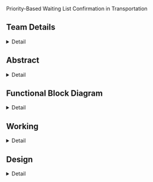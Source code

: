 Priority-Based Waiting List Confirmation in Transportation

<!-- First Section -->
## Team Details
<details>
  <summary>Detail</summary>
	
  >Semester: 3rd Sem B. Tech. CSE
	
  >Section: S2

  >Team ID: S2-T12

  >Member-1: Parihasa K Reddy, 231CS239, <a href=""> parihasakreddy.231cs239@nitk.edu.in</a>
 
  >Member-2: R Sairam, 231CS245, <a href=""> sairam.231cs245@nitk.edu.in </a>
  
  >Member-3: Rishi Ramesh, 231CS248,<a href=""> rishiramesh.231cs248@nitk.edu.in </a>
</details>
<!-- Second Section -->

## Abstract
<details>
  <summary>Detail</summary>

  ### Motivation
In many real-time systems, such as seat allocation in transportation or event management, it is crucial to ensure that resource allocation is done promptly and fairly, prioritizing individuals based on predefined criteria. A priority-based allocation system ensures that individuals with higher importance—such as urgent needs, loyalty status, or special permissions—are given preference when resources, like seats, are limited.

A hardware-based solution for priority-based seat allocation ensures faster decision-making and enhances reliability in dynamic and time-sensitive environments. This system can be vital when delays or inefficient resource management could lead to dissatisfaction, safety risks, or lost opportunities.

---
  
  ### Problem Statement
Managing waiting lists based on priority is essential in critical resource allocation environments like healthcare and transportation. Conventional first-come, first-served methods neglect urgency, leading to inefficiencies. This project proposes a digital system for automated seat assignment that prioritizes requests, ensuring timely service and optimal resource utilization.

---

  ### Features
- **Real-Time Priority Assignment**: Assign real-time seats based on priority levels.
- **Hardware-Based Implementation**: Utilizes digital circuits for efficient processing.
- **Dynamic Request Handling**: Adapts to changing request priorities effectively.
- **Scalability and Adaptability**: Designed to accommodate varying system demands.
</details>

## Functional Block Diagram
<details>
  <summary>Detail</summary>
  
  ![Functional Block Diagram](https://github.com/sai-147/S2_T12/blob/main/Snapshots/DDS%20Block%20Diagram.png?raw=true)

</details>



<!-- Third Section -->
## Working
<details>
  <summary>Detail</summary>

**Description:** <br>

The system has 7 decimal inputs and several control switches (candidate, clear, clock, load, store, enable). We select 1-7 candidates via switches (D1-D7), store the selected candidate using the store button, and load the number of candidates into a down counter with the load and clock switches. Tokens are calculated based on the counter value.

After disabling the candidate switch, score inputs for each candidate (using switches D1-D4) are stored in registers based on their tokens. The scores are then sent to a comparator, where the top 3 candidates are selected using the Bitonic sorting algorithm. In the case of ties, priority is given to the lower token value, and their token values are displayed.

---

The following components were used in the design:

- **Switches (D1 to D7)**: These switches take input from candidates. The score switches (D1 to D4) are particularly used for score calculation.
- **Registers**: Registers store the candidates' scores and token values.
- **Down Counter**: This component counts down from the number of candidates (ranging from 1 to 7) to 0, determining the token values.
- **Comparator**: The Bitonic sorting algorithm compares the candidates' scores to rank them.
- **Clock, Load, Store, Clear, Enable Switches**: These control the input/output processes, clock signals, and data storage.
- **Bitonic Sorter**: A hardware-based comparator for sorting scores and determining the top 3 candidates based on their scores.
- **MUX (Multiplexer)**: This digital switch selects one of several input signals and forwards it to the output for comparison.
- **Subtractor**: It calculates the difference between two binary numbers, assisting in score comparison.
- **Bit Extender**: Extends the bit-width of input data to match the desired format for processing.

---

![Score Calculation Truth Table](https://github.com/sai-147/S2_T12/blob/main/Snapshots/Score%20Calculation_Truth%20Table.png?raw=true) <br>
_Figure 1: Truth Table for Score Calculation_

The simplified boolean expressions for the score calculation switches when the score switch is `1` are as follows:
- **B3** = D3 D4 + D1 D2 D4
- **B2** = D3 D'4 + D'1 D'3 D4 + D'2 D'3 D4 + D1 D2 D'4
- **B1** = D'1 D2 + D2 D3 + D1 D'2 D'3
- **B0** = D'1 D'3 + D1 D3

---

![Down Counter Truth Table](https://github.com/sai-147/S2_T12/blob/main/Snapshots/Down%20Counter_Truth%20Table.png?raw=true) <br>
_Figure 2: 3-Bit Down Counter (7 to 0)_

</details>

## Design
<details>
  <summary>Detail</summary>

  ### Input module
The system has 7 decimal inputs and several control switches (candidate, clear, clock, load, store, enable). We select 1-7 candidates via switches (D1-D7), store the selected candidate using the store button, and load the number of candidates into a up counter with the load and clock switches.

---
  
  ### Counter and token module
This module is built to store the number of candidates and pass the values to token generator, which generate token for each candidate after each clock pulse, which is used while comaparing the scores and assigning seats. This counter works as up counter with number of candidates as maximum count value. 

---

  ### Score module
This module is built to calculate the score for candidates, after loading the number of candidates into counter, score module gets auto activated, switches D1 to D4 are used to calculate score, when we turn on switches the total score gets calculated in this score module and each candidate score is attached with his token number and passed to store in the register.  

---

  ### Comparator module
This module is built to compare the scores of candidates and sort them in an order to select top score holders of the candidates, design of this module is inspired by bitonic sort algorithm, and we added few more features to the original circuit to address a special and most important case where scores are equal. When scores are equal, token part of the stored values gets compared and least token number(candidate who entered his score first) is assigned as high priority than the other candidate. 

---
<details>

<!-- Fourth Section -->
## Logisim Circuit Diagram
<details>
  <summary>Detail</summary>

  ### Main Circuit
  ![Main Circuit](https://github.com/sai-147/S2_T12/blob/main/Snapshots/main%20circuit.png?raw=true) <br>
  
  ### Counter Circuit
  ![Token Counter Circuit](https://github.com/sai-147/S2_T12/blob/main/Snapshots/Counter.png?raw=true)


  ### Score Calculator Circuit
  ![Score Calculator](https://github.com/sai-147/S2_T12/blob/main/Snapshots/score%20calculator.png?raw=true)

  ### Register Circuit
  > Storing score and token for each candidate in the Registers <br>

  ![Register](https://github.com/sai-147/S2_T12/blob/main/Snapshots/Register8.png?raw=true)

  ### Bitonic Comparator (1) Circuit
  ![BN1](https://github.com/sai-147/S2_T12/blob/main/Snapshots/BN%201.png?raw=true)

  ### Bitonic Comparator (2) Circuit
  ![BN2](https://github.com/sai-147/S2_T12/blob/main/Snapshots/BN%202.png?raw=true)

  ### Sorting Circuit
  ![Comparator](https://github.com/sai-147/S2_T12/blob/main/Snapshots/comparator.png?raw=true)
  
  </details>

<!-- Fifth Section -->
## Verilog Code
<details>
  <summary>Detail</summary>

  ### Gate-level modeling

  <details>
  <summary>Detail</summary>

```Verilog
`ifndef SCORE_V
`define SCORE_V
module score_calculator(
    input wire d1,     // Input for score 1
    input wire d2,     // Input for score 2
    input wire d3,     // Input for score 3
    input wire d4,     // Input for score 4
    //input wire score_btn, // Button to score the inputs
    output reg [3:0] score // 4-bit output for the final score
);
wire d1_d2, d1_d3, d1_d4, d2_d3, d2_d4, d3_d4;
wire d1_not, d2_not, d3_not, d4_not;

// NOT gates for input inversions
not (d1_not, d1);
not (d2_not, d2);
not (d3_not, d3);
not (d4_not, d4);

// AND gates for scoring
and (d1_d2, d1, d2);
and (d1_d3, d1, d3);
and (d1_d4, d1, d4);
and (d2_d3, d2, d3);
and (d2_d4, d2, d4);
and (d3_d4, d3, d4);

// OR gates for scoring
or (score[0], d1, d1_d2, d1_d3, d1_d4);
or (score[1], d2, d1_d2, d2_d3, d2_d4);
or (score[2], d3, d1_d3, d2_d3, d3_d4);
or (score[3], d4, d1_d4, d2_d4, d3_d4);

endmodule
`endif

`ifndef TOKEN_V
`define TOKEN_V

module token (
    input  [3:0] value, 
    output reg [3:0] token1,
    output reg [3:0] token2,
    output reg [3:0] token3,
    output reg [3:0] token4,
    output reg [3:0] token5,
    output reg [3:0] token6,
    output reg [3:0] token7
);

    // Gate-level implementation

    // 4-bit counter using JK flip-flops
    wire clk, reset;
    assign clk = 1'b1; // Clock signal (always high)
    assign reset = 1'b0; // Reset signal (always low)
    wire [3:0] count;
    
    jk_ff_gate jk_ff0 (clk, reset, 1'b1, 1'b1, count[0]);
    jk_ff_gate jk_ff1 (clk, reset, count[0], 1'b1, count[1]);
    jk_ff_gate jk_ff2 (clk, reset, count[1], count[0], count[2]);
    jk_ff_gate jk_ff3 (clk, reset, count[2], count[1], count[3]);

    // 7-to-1 multiplexer using basic gates
    wire token_out0, token_out1, token_out2, token_out3;
    wire token_out4, token_out5, token_out6;

    and (token_out0, count[2], count[1], count[0]); // count = 000
    and (token_out1, count[2], count[1], not(count[0])); // count = 001
    and (token_out2, count[2], not(count[1]), count[0]); // count = 010
    and (token_out3, count[2], not(count[1]), not(count[0])); // count = 011
    and (token_out4, not(count[2]), count[1], count[0]); // count = 100
    and (token_out5, not(count[2]), count[1], not(count[0])); // count = 101
    and (token_out6, not(count[2]), not(count[1]), count[0]); // count = 110

    wire token_out_combined;
    or (token_out_combined, token_out0, token_out1, token_out2, token_out3, token_out4, token_out5, token_out6);

    // Assign token outputs based on the selected token
    always @(*) begin
        token1 = 4'b0000;
        token2 = 4'b0000;
        token3 = 4'b0000;
        token4 = 4'b0000;
        token5 = 4'b0000;
        token6 = 4'b0000;
        token7 = 4'b0000;

        case (count)
            4'b0000: token1 = token_out_combined ? value : 4'b0000; // Assign value if token condition met
            4'b0001: token2 = token_out_combined ? value : 4'b0000;
            4'b0010: token3 = token_out_combined ? value : 4'b0000;
            4'b0011: token4 = token_out_combined ? value : 4'b0000;
            4'b0100: token5 = token_out_combined ? value : 4'b0000;
            4'b0101: token6 = token_out_combined ? value : 4'b0000;
            4'b0110: token7 = token_out_combined ? value : 4'b0000;
        endcase
    end

endmodule

// JK flip-flop using logic gates
module jk_ff_gate (
    input  clk,
    input  reset,
    input  j,
    input  k,
    output reg q
);

    wire s, r;

    // Logic for setting and resetting
    and (s, j, not(q));
    and (r, k, q);

    always @(posedge clk or posedge reset) begin
        if (reset) begin
            q <= 1'b0;
        end else begin
            or (q, s, r);
        end
    end

endmodule

`endif

module comparator_4bit (
    input [3:0] a,
    input [3:0] b,
    output gt,   // a > b
    output eq    // a == b
);
    wire xnor3, xnor2, xnor1, xnor0;
    wire a_gt_b3, a_gt_b2, a_gt_b1, a_gt_b0;

    // Equality check for each bit using XNOR
    xnor (xnor3, a[3], b[3]);
    xnor (xnor2, a[2], b[2]);
    xnor (xnor1, a[1], b[1]);
    xnor (xnor0, a[0], b[0]);

    // a == b (all bits must be equal)
    and (eq, xnor3, xnor2, xnor1, xnor0);

    // Greater than logic using AND and OR gates
    and (a_gt_b3, a[3], ~b[3]);
    and (a_gt_b2, xnor3, a[2], ~b[2]);
    and (a_gt_b1, xnor3, xnor2, a[1], ~b[1]);
    and (a_gt_b0, xnor3, xnor2, xnor1, a[0], ~b[0]);

    or (gt, a_gt_b3, a_gt_b2, a_gt_b1, a_gt_b0);

endmodule
module mux_8bit (
    input [7:0] a,
    input [7:0] b,
    input sel,       // 1 = swap, 0 = no swap
    output [7:0] out_a,
    output [7:0] out_b
);
    wire not_sel;
    wire [7:0] and_a, and_b;

    // Invert the select signal
    not (not_sel, sel);

    // Conditional swapping using AND and OR gates
    // If sel = 1, swap; if sel = 0, keep original
    and (and_a[0], a[0], not_sel);
    and (and_b[0], b[0], sel);
    or (out_a[0], and_a[0], and_b[0]);

    and (and_a[1], a[1], not_sel);
    and (and_b[1], b[1], sel);
    or (out_a[1], and_a[1], and_b[1]);

    and (and_a[2], a[2], not_sel);
    and (and_b[2], b[2], sel);
    or (out_a[2], and_a[2], and_b[2]);

    and (and_a[3], a[3], not_sel);
    and (and_b[3], b[3], sel);
    or (out_a[3], and_a[3], and_b[3]);

    and (and_a[4], a[4], not_sel);
    and (and_b[4], b[4], sel);
    or (out_a[4], and_a[4], and_b[4]);

    and (and_a[5], a[5], not_sel);
    and (and_b[5], b[5], sel);
    or (out_a[5], and_a[5], and_b[5]);

    and (and_a[6], a[6], not_sel);
    and (and_b[6], b[6], sel);
    or (out_a[6], and_a[6], and_b[6]);

    and (and_a[7], a[7], not_sel);
    and (and_b[7], b[7], sel);
    or (out_a[7], and_a[7], and_b[7]);

    // For b output (opposite of a)
    and (and_a[0], a[0], sel);
    and (and_b[0], b[0], not_sel);
    or (out_b[0], and_a[0], and_b[0]);

    and (and_a[1], a[1], sel);
    and (and_b[1], b[1], not_sel);
    or (out_b[1], and_a[1], and_b[1]);

    and (and_a[2], a[2], sel);
    and (and_b[2], b[2], not_sel);
    or (out_b[2], and_a[2], and_b[2]);

    and (and_a[3], a[3], sel);
    and (and_b[3], b[3], not_sel);
    or (out_b[3], and_a[3], and_b[3]);

    and (and_a[4], a[4], sel);
    and (and_b[4], b[4], not_sel);
    or (out_b[4], and_a[4], and_b[4]);

    and (and_a[5], a[5], sel);
    and (and_b[5], not_sel, b[5]);
    or (out_b[5], and_a[5], and_b[5]);

    and (and_a[6], a[6], sel);
    and (and_b[6], b[6], not_sel);
    or (out_b[6], and_a[6], and_b[6]);

    and (and_a[7], a[7], sel);
    and (and_b[7], b[7], not_sel);
    or (out_b[7], and_a[7], and_b[7]);

endmodule
module comparator_8bit (
    input [7:0] a,
    input [7:0] b,
    output swap
);

    wire gt_last4, eq_last4, gt_first4;

    // Compare last 4 bits (bitwise comparator logic)
    comparator_4bit cmp_last4 (
        .a(a[3:0]),
        .b(b[3:0]),
        .gt(gt_last4),
        .eq(eq_last4)
    );

    // Compare first 4 bits
    comparator_4bit cmp_first4 (
        .a(a[7:4]),
        .b(b[7:4]),
        .gt(gt_first4),
        .eq()   // No need for equality of first 4 bits
    );

    // Swap condition: a > b on last 4 bits or equal and first 4 bits swap
    or (swap, gt_last4, eq_last4, gt_first4);

endmodule

module sort_last_4_bits (
    input [7:0] num0, num1, num2, num3, num4, num5, num6, num7,
    output [7:0] sorted0, sorted1, sorted2, sorted3, sorted4, sorted5, sorted6, sorted7
);
    wire [7:0] sort0, sort1, sort2, sort3, sort4, sort5, sort6, sort7;
    wire swap0, swap1, swap2, swap3, swap4, swap5, swap6;

    // First round of comparisons and swaps
    comparator_8bit cmp0 (num0, num1, swap0);
    mux_8bit mux0 (num0, num1, swap0, sort0, sort1);
    
    comparator_8bit cmp1 (num2, num3, swap1);
    mux_8bit mux1 (num2, num3, swap1, sort2, sort3);

    comparator_8bit cmp2 (num4, num5, swap2);
    mux_8bit mux2 (num4, num5, swap2, sort4, sort5);

    comparator_8bit cmp3 (num6, num7, swap3);
    mux_8bit mux3 (num6, num7, swap3, sort6, sort7);

    // Second pass (Bubble sort second iteration) – repeat for full sorting
    comparator_8bit cmp4 (sort0, sort1, swap4);
    mux_8bit mux4 (sort0, sort1, swap4, sorted0, sorted1);

    comparator_8bit cmp5 (sort2, sort3, swap5);
    mux_8bit mux5 (sort2, sort3, swap5, sorted2, sorted3);

    comparator_8bit cmp6 (sort4, sort5, swap6);
    mux_8bit mux6 (sort4, sort5, swap6, sorted4, sorted5);

    // Final sorted values
    assign sorted6 = sort6;
    assign sorted7 = sort7;

endmodule
```
</details>

  ### Behavioural modeling
  <details>
  <summary>Detail</summary>
	  
  #### Main module
  ```Verilog
//Team: S2-T12
//Team members:
//Parihasa K Reddy 231CS239
//R Sairam 231CS245
//Rishi Ramesh 231CS248 
module main (
    input [3:0] n,
    input [3:0] c1, c2, c3, c4, c5, c6, c7,
    output [3:0] r1, r2, r3
);

    wire [3:0] s1, s2, s3, s4, s5, s6, s7;
    wire [3:0] t1, t2, t3, t4, t5, t6, t7;
    
    // Score Calculators
    score_calculator S1 (.d1(c1[3]), .d2(c1[2]), .d3(c1[1]), .d4(c1[0]), .score(s1));
    score_calculator S2 (.d1(c2[3]), .d2(c2[2]), .d3(c2[1]), .d4(c2[0]), .score(s2));
    score_calculator S3 (.d1(c3[3]), .d2(c3[2]), .d3(c3[1]), .d4(c3[0]), .score(s3));
    score_calculator S4 (.d1(c4[3]), .d2(c4[2]), .d3(c4[1]), .d4(c4[0]), .score(s4));
    score_calculator S5 (.d1(c5[3]), .d2(c5[2]), .d3(c5[1]), .d4(c5[0]), .score(s5));
    score_calculator S6 (.d1(c6[3]), .d2(c6[2]), .d3(c6[1]), .d4(c6[0]), .score(s6));
    score_calculator S7 (.d1(c7[3]), .d2(c7[2]), .d3(c7[1]), .d4(c7[0]), .score(s7));

    // Token Generation
    token TOKEN (
        .value(n),
        .token1(t1), .token2(t2), .token3(t3),
        .token4(t4), .token5(t5), .token6(t6), .token7(t7)
    );

    // Declare temp and sorted arrays
    wire [7:0] temp [0:7];  // 8 entries of 8 bits each
    wire [7:0] sorted [0:7]; // 8 entries of 8 bits each

    // Assign values to the temp array
    assign temp[0] = {4'b0000, 4'b0000};  
    assign temp[1] = {t1, s1};
    assign temp[2] = {t2, s2};
    assign temp[3] = {t3, s3};
    assign temp[4] = {t4, s4};
    assign temp[5] = {t5, s5};
    assign temp[6] = {t6, s6};
    assign temp[7] = {t7, s7};

    // Sort Module
    sort_last_4_bits uut (
        .num0(temp[0]), .num1(temp[1]), .num2(temp[2]), .num3(temp[3]),
        .num4(temp[4]), .num5(temp[5]), .num6(temp[6]), .num7(temp[7]),
        .sorted0(sorted[0]), .sorted1(sorted[1]), .sorted2(sorted[2]), .sorted3(sorted[3]),
        .sorted4(sorted[4]), .sorted5(sorted[5]), .sorted6(sorted[6]), .sorted7(sorted[7])
    );

    // Assigning outputs from sorted array
    assign r1 = sorted[7][7:4]; 
    assign r2 = sorted[6][7:4]; 
    assign r3 = sorted[5][7:4];

endmodule

```
#### Score module
```Verilog
`ifndef SCORE_V
`define SCORE_V
module score_calculator(
    input wire d1,     // Input for score 1
    input wire d2,     // Input for score 2
    input wire d3,     // Input for score 3
    input wire d4,     // Input for score 4
    //input wire score_btn, // Button to score the inputs
    output reg [3:0] score // 4-bit output for the final score
);
wire d1_d2, d1_d3, d1_d4, d2_d3, d2_d4, d3_d4;
wire d1_not, d2_not, d3_not, d4_not;


always @(*) begin
    // Initialize score to zero
    score = 4'b0000;
    
    // Check if the score button is pressed
    begin
        // Calculate the sum based on active inputs
        if (d1) score = score + 4'b0001; // Add 1 for d1
        if (d2) score = score + 4'b0010; // Add 2 for d2
        if (d3) score = score + 4'b0011; // Add 3 for d3
        if (d4) score = score + 4'b0100; // Add 4 for d4
    end
end

endmodule
`endif
```
#### Token module
```Verilog
`ifndef TOKEN_V
`define TOKEN_V

module token (
    input  [3:0] value, 
    output reg [3:0] token1,
    output reg [3:0] token2,
    output reg [3:0] token3,
    output reg [3:0] token4,
    output reg [3:0] token5,
    output reg [3:0] token6,
    output reg [3:0] token7
);

    integer i;

    always @(*) begin
        // Initialize all tokens to 0
        token1 = 4'b0000;
        token2 = 4'b0000;
        token3 = 4'b0000;
        token4 = 4'b0000;
        token5 = 4'b0000;
        token6 = 4'b0000;
        token7 = 4'b0000;

        // Generate tokens based on the input value (limit to 7)
        for (i = 0; i < value && i < 7; i = i + 1) begin
            case (i)
                0: token1 = i + 1;
                1: token2 = i + 1;
                2: token3 = i + 1;
                3: token4 = i + 1;
                4: token5 = i + 1;
                5: token6 = i + 1;
                6: token7 = i + 1;
                default: ; 
            endcase
        end
    end

endmodule
`endif
```
#### Sort module
```Verilog
module sort_last_4_bits (
    input wire [7:0] num0,
    input wire [7:0] num1,
    input wire [7:0] num2,
    input wire [7:0] num3,
    input wire [7:0] num4,
    input wire [7:0] num5,
    input wire [7:0] num6,
    input wire [7:0] num7,
    output reg [7:0] sorted0,
    output reg [7:0] sorted1,
    output reg [7:0] sorted2,
    output reg [7:0] sorted3,
    output reg [7:0] sorted4,
    output reg [7:0] sorted5,
    output reg [7:0] sorted6,
    output reg [7:0] sorted7
);

    reg [7:0] sorted [0:7];
    integer i, j;

    // Combinational logic for sorting based on last 4 bits
    always @(*) begin
        // Initialize sorted array with input values
        sorted[0] = num0;
        sorted[1] = num1;
        sorted[2] = num2;
        sorted[3] = num3;
        sorted[4] = num4;
        sorted[5] = num5;
        sorted[6] = num6;
        sorted[7] = num7;

        // Bubble sort on the last 4 bits and, if equal, compare first 4 bits
        for (i = 0; i < 7; i = i + 1) begin
            for (j = 0; j < 7 - i; j = j + 1) begin
                if (sorted[j][3:0] > sorted[j + 1][3:0]) begin
                    // Swap if last 4 bits of j are greater than j+1
                    {sorted[j], sorted[j + 1]} = {sorted[j + 1], sorted[j]};
                end else if (sorted[j][3:0] == sorted[j + 1][3:0]) begin
                    // If last 4 bits are equal, compare first 4 bits
                    if (sorted[j][7:4] < sorted[j + 1][7:4]) begin
                        // Swap if the first 4 bits of j are smaller than j+1
                        {sorted[j], sorted[j + 1]} = {sorted[j + 1], sorted[j]};
                    end
                end
            end
        end

        // Assign sorted results to individual outputs
        sorted0 = sorted[0];
        sorted1 = sorted[1];
        sorted2 = sorted[2];
        sorted3 = sorted[3];
        sorted4 = sorted[4];
        sorted5 = sorted[5];
        sorted6 = sorted[6];
        sorted7 = sorted[7];
    end

endmodule

```
</details>

  ### Testbench
  <details>
  <summary>Detail</summary>
	  
  ```Verilog
module main_tb;

    reg [3:0]n;
    reg [3:0] c1, c2, c3, c4, c5, c6, c7;
    wire [3:0] r1, r2, r3;
    
    main test(
        .n(n),
        .c1(c1),
        .c2(c2),
        .c3(c3),
        .c4(c4),
        .c5(c5),
        .c6(c6),
        .c7(c7),
        .r1(r1),
        .r2(r2),
        .r3(r3)
    );

    initial begin
        n = 4'b0111;  // Set n to an initial value

        // Setting up input values
        c1 = 4'b1111;  // Corrected here
        c2 = 4'b0011;  
        c3 = 4'b0111;  
        c4 = 4'b1111;
        c5 = 4'b0111;
        c6 = 4'b0100;
        c7 = 4'b0111;

        #10;  

        // Displaying outputs
        $monitor("SEAT1: %d, SEAT2: %d, SEAT3:%d  ", r1,r2,r3);
        
        // Ending simulation
        $finish;
    end 
endmodule
```
</details>

### Testcase
  <details>
  <summary>Detail</summary>
	  
  CASE 1 <br>
  > Input <br>
	![Input 1](https://github.com/sai-147/S2_T12/blob/main/Snapshots/input_1.png?raw=true) <br>
  > Output <br>
  	![Output 1](https://github.com/sai-147/S2_T12/blob/main/Snapshots/output%201.png?raw=true) <br>

   ---

  CASE 2 <br>
   > Input <br>
  	![Input 2](https://github.com/sai-147/S2_T12/blob/main/Snapshots/input%202.png?raw=true) <br>
   > Output <br>
   	![Output 2](https://github.com/sai-147/S2_T12/blob/main/Snapshots/output%202.png?raw=true) <br>
  </details>

</details>






## Hardware implementation
<details>
  <summary>Detail</summary>

  ### Motivation
In many real-time systems, such as seat allocation in transportation or event management, it is crucial to ensure that resource allocation is done promptly and fairly, prioritizing individuals based on predefined criteria. A priority-based allocation system ensures that individuals with higher importance—such as urgent needs, loyalty status, or special permissions—are given preference when resources, like seats, are limited.

A hardware-based solution for priority-based seat allocation ensures faster decision-making and enhances reliability in dynamic and time-sensitive environments. This system can be vital when delays or inefficient resource management could lead to dissatisfaction, safety risks, or lost opportunities.

---
  
  ### Problem Statement
Managing waiting lists based on priority is essential in critical resource allocation environments like healthcare and transportation. Conventional first-come, first-served methods neglect urgency, leading to inefficiencies. This project proposes a digital system for automated seat assignment that prioritizes requests, ensuring timely service and optimal resource utilization.

---

  ### Features
- **Real-Time Priority Assignment**: Assign real-time seats based on priority levels.
- **Hardware-Based Implementation**: Utilizes digital circuits for efficient processing.
- **Dynamic Request Handling**: Adapts to changing request priorities effectively.
- **Scalability and Adaptability**: Designed to accommodate varying system demands.
</details>

## References
<details>
  <summary>Detail</summary>

  - Verilog Basics <br>
	

  - Digital System Design: Bitonic Sorter <br>
	

  - Priority-Based Scheduling in Embedded Systems Design  
	
  - Digital Design With An Introduction To The VHDL  
	

</details>



</details>
